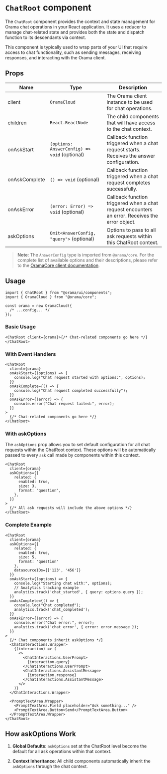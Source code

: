 # `ChatRoot` component

The `ChatRoot` component provides the context and state management for Orama chat operations in your React application. It uses a reducer to manage chat-related state and provides both the state and dispatch function to its descendants via context.

This component is typically used to wrap parts of your UI that require access to chat functionality, such as sending messages, receiving responses, and interacting with the Orama client.

## Props

| Name          | Type                                         | Description                                                                                     |
| ------------- | -------------------------------------------- | ----------------------------------------------------------------------------------------------- |
| client        | `OramaCloud`                                 | The Orama client instance to be used for chat operations.                                       |
| children      | `React.ReactNode`                            | The child components that will have access to the chat context.                                 |
| onAskStart    | `(options: AnswerConfig) => void` (optional) | Callback function triggered when a chat request starts. Receives the answer configuration.      |
| onAskComplete | `() => void` (optional)                      | Callback function triggered when a chat request completes successfully.                         |
| onAskError    | `(error: Error) => void` (optional)          | Callback function triggered when a chat request encounters an error. Receives the error object. |
| askOptions    | `Omit<AnswerConfig, "query">` (optional)     | Options to pass to all ask requests within this ChatRoot context.                               |

> **Note**: The `AnswerConfig` type is imported from `@orama/core`. For the complete list of available options and their descriptions, please refer to the [OramaCore client documentation](hhttps://github.com/oramasearch/oramacore).

## Usage

```tsx
import { ChatRoot } from "@orama/ui/components";
import { OramaCloud } from "@orama/core";

const orama = new OramaCloud({
  /* ...config... */
});
```

### Basic Usage

```tsx
<ChatRoot client={orama}>{/* Chat-related components go here */}</ChatRoot>
```

### With Event Handlers

```tsx
<ChatRoot
  client={orama}
  onAskStart={(options) => {
    console.log("Chat request started with options:", options);
  }}
  onAskComplete={() => {
    console.log("Chat request completed successfully");
  }}
  onAskError={(error) => {
    console.error("Chat request failed:", error);
  }}
>
  {/* Chat-related components go here */}
</ChatRoot>
```

### With askOptions

The `askOptions` prop allows you to set default configuration for all chat requests within the ChatRoot context. These options will be automatically passed to every `ask` call made by components within this context.

```tsx
<ChatRoot
  client={orama}
  askOptions={{
    related: {
      enabled: true,
      size: 3,
      format: "question",
    },
  }}
>
  {/* All ask requests will include the above options */}
</ChatRoot>
```

### Complete Example

```tsx
<ChatRoot
  client={orama}
  askOptions={{
    related: {
      enabled: true,
      size: 5,
      format: 'question'
    },
    datasourceIDs={['123', '456']}
  }}
  onAskStart={(options) => {
    console.log("Starting chat with:", options);
    // Analytics tracking example
    analytics.track('chat_started', { query: options.query });
  }}
  onAskComplete={() => {
    console.log("Chat completed");
    analytics.track('chat_completed');
  }}
  onAskError={(error) => {
    console.error("Chat error:", error);
    analytics.track('chat_error', { error: error.message });
  }}
>
  {/* Chat components inherit askOptions */}
  <ChatInteractions.Wrapper>
    {(interaction) => (
      <>
        <ChatInteractions.UserPrompt>
          {interaction.query}
        </ChatInteractions.UserPrompt>
        <ChatInteractions.AssistantMessage>
          {interaction.response}
        </ChatInteractions.AssistantMessage>
      </>
    )}
  </ChatInteractions.Wrapper>

  <PromptTextArea.Wrapper>
    <PromptTextArea.Field placeholder="Ask something..." />
    <PromptTextArea.Button>Send</PromptTextArea.Button>
  </PromptTextArea.Wrapper>
</ChatRoot>
```

## How askOptions Work

1. **Global Defaults**: `askOptions` set at the ChatRoot level become the default for all ask operations within that context.

2. **Context Inheritance**: All child components automatically inherit the `askOptions` through the chat context.
